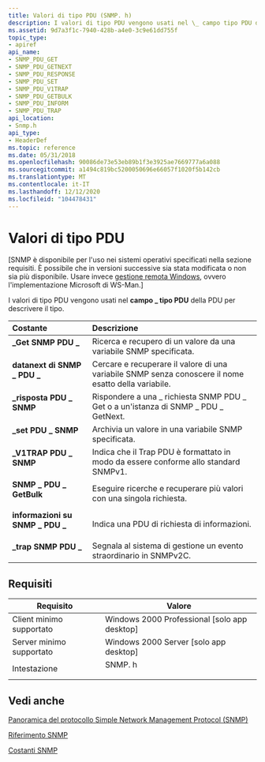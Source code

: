 ```yaml
---
title: Valori di tipo PDU (SNMP. h)
description: I valori di tipo PDU vengono usati nel \_ campo tipo PDU della PDU per descrivere il tipo.
ms.assetid: 9d7a3f1c-7940-428b-a4e0-3c9e61dd755f
topic_type:
- apiref
api_name:
- SNMP_PDU_GET
- SNMP_PDU_GETNEXT
- SNMP_PDU_RESPONSE
- SNMP_PDU_SET
- SNMP_PDU_V1TRAP
- SNMP_PDU_GETBULK
- SNMP_PDU_INFORM
- SNMP_PDU_TRAP
api_location:
- Snmp.h
api_type:
- HeaderDef
ms.topic: reference
ms.date: 05/31/2018
ms.openlocfilehash: 90086de73e53eb89b1f3e3925ae7669777a6a088
ms.sourcegitcommit: a1494c819bc5200050696e66057f1020f5b142cb
ms.translationtype: MT
ms.contentlocale: it-IT
ms.lasthandoff: 12/12/2020
ms.locfileid: "104478431"
---
```

# <a name="pdu-type-values"></a>Valori di tipo PDU

\[SNMP è disponibile per l'uso nei sistemi operativi specificati nella sezione requisiti. È possibile che in versioni successive sia stata modificata o non sia più disponibile. Usare invece [gestione remota Windows](/windows/desktop/WinRM/portal), ovvero l'implementazione Microsoft di WS-Man.\]

I valori di tipo PDU vengono usati nel **campo \_ tipo PDU** della PDU per descrivere il tipo.



| Costante                                                                                                                                                                   | Descrizione                                                                                                  |
|:---------------------------------------------------------------------------------------------------------------------------------------------------------------------------|:-------------------------------------------------------------------------------------------------------------|
| <span id="SNMP_PDU_GET"></span><span id="snmp_pdu_get"></span><dl> <dt>**\_Get SNMP PDU \_**</dt> </dl>                | Ricerca e recupero di un valore da una variabile SNMP specificata.<br/>                                       |
| <span id="SNMP_PDU_GETNEXT"></span><span id="snmp_pdu_getnext"></span><dl> <dt>**datanext di SNMP \_ PDU \_**</dt> </dl>    | Cercare e recuperare il valore di una variabile SNMP senza conoscere il nome esatto della variabile.<br/> |
| <span id="SNMP_PDU_RESPONSE"></span><span id="snmp_pdu_response"></span><dl> <dt>**\_risposta PDU \_ SNMP**</dt> </dl> | Rispondere a una \_ richiesta SNMP PDU \_ Get o a un'istanza di SNMP \_ PDU \_ GetNext.<br/>                                      |
| <span id="SNMP_PDU_SET"></span><span id="snmp_pdu_set"></span><dl> <dt>**\_set PDU \_ SNMP**</dt> </dl>                | Archivia un valore in una variabile SNMP specificata.<br/>                                                       |
| <span id="SNMP_PDU_V1TRAP"></span><span id="snmp_pdu_v1trap"></span><dl> <dt>**\_V1TRAP PDU \_ SNMP**</dt> </dl>       | Indica che il Trap PDU è formattato in modo da essere conforme allo standard SNMPv1.<br/>                     |
| <span id="SNMP_PDU_GETBULK"></span><span id="snmp_pdu_getbulk"></span><dl> <dt>**SNMP \_ PDU \_ GetBulk**</dt> </dl>    | Eseguire ricerche e recuperare più valori con una singola richiesta.<br/>                                        |
| <span id="SNMP_PDU_INFORM"></span><span id="snmp_pdu_inform"></span><dl> <dt>**informazioni su SNMP \_ PDU \_**</dt> </dl>       | Indica una PDU di richiesta di informazioni.<br/>                                                                  |
| <span id="SNMP_PDU_TRAP"></span><span id="snmp_pdu_trap"></span><dl> <dt>**\_trap SNMP PDU \_**</dt> </dl>             | Segnala al sistema di gestione un evento straordinario in SNMPv2C.<br/>                             |



## <a name="requirements"></a>Requisiti



| Requisito | Valore |
|-------------------------------------|-----------------------------------------------------------------------------------|
| Client minimo supportato<br/> | Windows 2000 Professional \[solo app desktop\]<br/>                        |
| Server minimo supportato<br/> | Windows 2000 Server \[solo app desktop\]<br/>                              |
| Intestazione<br/>                   | <dl> <dt>SNMP. h</dt> </dl> |



## <a name="see-also"></a>Vedi anche

<dl> <dt>

[Panoramica del protocollo Simple Network Management Protocol (SNMP)](simple-network-management-protocol-snmp-.md)
</dt> <dt>

[Riferimento SNMP](snmp-reference.md)
</dt> <dt>

[Costanti SNMP](snmp-constants.md)
</dt> </dl>

 

